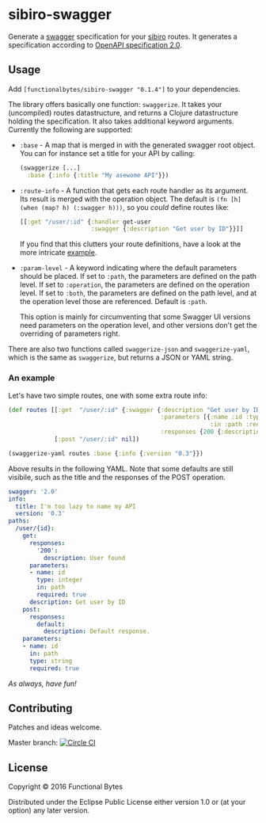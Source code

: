 # sibiro-swagger

Generate a [swagger](http://swagger.io) specification for your [sibiro](https://github.com/aroemers/sibiro) routes.
It generates a specification according to [OpenAPI specification 2.0](https://github.com/OAI/OpenAPI-Specification/blob/master/versions/2.0.md).

## Usage

Add `[functionalbytes/sibiro-swagger "0.1.4"]` to your dependencies.

The library offers basically one function: `swaggerize`.
It takes your (uncompiled) routes datastructure, and returns a Clojure datastructure holding the specification.
It also takes additional keyword arguments.
Currently the following are supported:

- `:base` - A map that is merged in with the generated swagger root object.
  You can for instance set a title for your API by calling:
  ```clj
  (swaggerize [...]
    :base {:info {:title "My asewome API"}})
  ```

- `:route-info` - A function that gets each route handler as its argument.
  Its result is merged with the operation object.
  The default is `(fn [h] (when (map? h) (:swagger h)))`, so you _could_ define routes like:
  ```clj
  [[:get "/user/:id" {:handler get-user
                      :swagger {:description "Get user by ID"}}]]
  ```
  If you find that this clutters your route definitions, have a look at the more intricate [example](EXAMPLE.md).

- `:param-level` - A keyword indicating where the default parameters should be placed.
  If set to `:path`, the parameters are defined on the path level.
  If set to `:operation`, the parameters are defined on the operation level.
  If set to `:both`, the parameters are defined on the path level, and at the operation level those are referenced.
  Default is `:path`.

  This option is mainly for circumventing that some Swagger UI versions need parameters on the operation level, and other versions don't get the overriding of parameters right.

There are also two functions called `swaggerize-json` and `swaggerize-yaml`, which is the same as `swaggerize`, but returns a JSON or YAML string.

### An example

Let's have two simple routes, one with some extra route info:

```clj
(def routes [[:get  "/user/:id" {:swagger {:description "Get user by ID"
                                           :parameters [{:name :id :type :integer
                                                         :in :path :required true}]
                                           :responses {200 {:description "User found"}}}}]
             [:post "/user/:id" nil])

(swaggerize-yaml routes :base {:info {:version "0.3"}})
```

Above results in the following YAML. Note that some defaults are still visibile, such as the title and the responses of the POST operation.

```yaml
swagger: '2.0'
info:
  title: I'm too lazy to name my API
  version: '0.3'
paths:
  /user/{id}:
    get:
      responses:
        '200':
          description: User found
      parameters:
      - name: id
        type: integer
        in: path
        required: true
      description: Get user by ID
    post:
      responses:
        default:
          description: Default response.
    parameters:
    - name: id
      in: path
      type: string
      required: true
```

_As always, have fun!_

## Contributing

Patches and ideas welcome.

Master branch: [![Circle CI](https://circleci.com/gh/aroemers/sibiro-swagger/tree/master.svg?style=svg)](https://circleci.com/gh/aroemers/sibiro-swagger/tree/master)

## License

Copyright © 2016 Functional Bytes

Distributed under the Eclipse Public License either version 1.0 or (at
your option) any later version.
